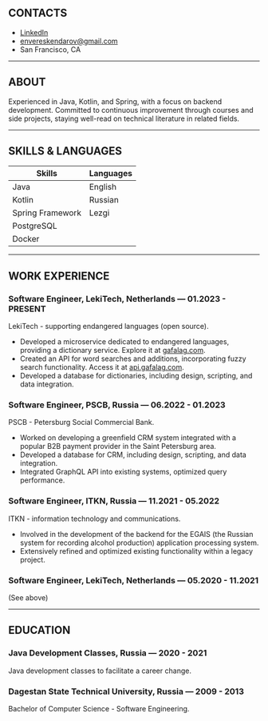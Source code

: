 ## CONTACTS

- [LinkedIn](https://linkedin.com/in/eskendarov)
- [envereskendarov@gmail.com](mailto:envereskendarov@gmail.com)
- San Francisco, CA

---

## ABOUT

Experienced in Java, Kotlin, and Spring, with a focus on backend development. Committed to continuous improvement through courses and side projects, staying well-read on technical literature in related fields.

---

## SKILLS & LANGUAGES

| Skills            | Languages         |
| ----------------- | ----------------- |
| Java              | English           |
| Kotlin            | Russian           |
| Spring Framework  | Lezgi             |
| PostgreSQL        |                   |
| Docker            |                   |

---

## WORK EXPERIENCE

### Software Engineer, LekiTech, Netherlands — 01.2023 - PRESENT

LekiTech - supporting endangered languages (open source).

- Developed a microservice dedicated to endangered languages, providing a dictionary service. Explore it at [gafalag.com](https://gafalag.com).
- Created an API for word searches and additions, incorporating fuzzy search functionality. Access it at [api.gafalag.com](https://api.gafalag.com).
- Developed a database for dictionaries, including design, scripting, and data integration.

### Software Engineer, PSCB, Russia — 06.2022 - 01.2023

PSCB - Petersburg Social Commercial Bank.

- Worked on developing a greenfield CRM system integrated with a popular B2B payment provider in the Saint Petersburg area.
- Developed a database for CRM, including design, scripting, and data integration.
- Integrated GraphQL API into existing systems, optimized query performance.

### Software Engineer, ITKN, Russia — 11.2021 - 05.2022

ITKN - information technology and communications.

- Involved in the development of the backend for the EGAIS (the Russian system for recording alcohol production) application processing system.
- Extensively refined and optimized existing functionality within a legacy project.

### Software Engineer, LekiTech, Netherlands — 05.2020 - 11.2021

(See above)

---

## EDUCATION

### Java Development Classes, Russia — 2020 - 2021

Java development classes to facilitate a career change.

### Dagestan State Technical University, Russia — 2009 - 2013

Bachelor of Computer Science - Software Engineering.
